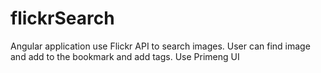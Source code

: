 # flickrSearch

Angular application use Flickr API to search images. User can find image and add to the bookmark and add tags.
Use Primeng UI
